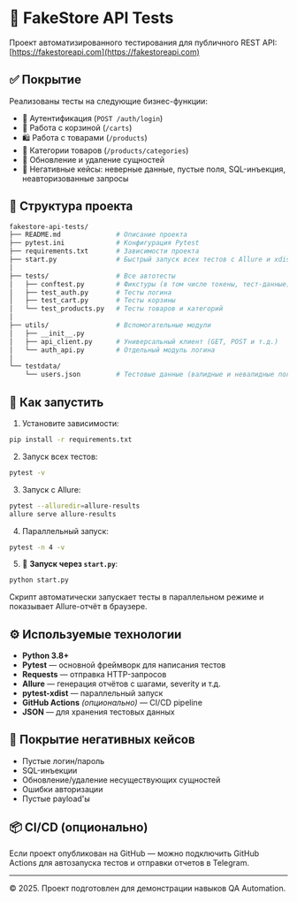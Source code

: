 # 🧪 FakeStore API Tests

Проект автоматизированного тестирования для публичного REST API: [https://fakestoreapi.com](https://fakestoreapi.com)


## ✅ Покрытие

Реализованы тесты на следующие бизнес-функции:

- 🔐 Аутентификация (`POST /auth/login`)
- 🛒 Работа с корзиной (`/carts`)
- 🛍️ Работа с товарами (`/products`)
- 📁 Категории товаров (`/products/categories`)
- 🔄 Обновление и удаление сущностей
- 🚫 Негативные кейсы: неверные данные, пустые поля, SQL-инъекция, неавторизованные запросы

## 🧱 Структура проекта

```bash
fakestore-api-tests/
├── README.md              # Описание проекта
├── pytest.ini             # Конфигурация Pytest
├── requirements.txt       # Зависимости проекта
├── start.py               # Быстрый запуск всех тестов с Allure и xdist
│
├── tests/                 # Все автотесты
│   ├── conftest.py        # Фикстуры (в том числе токены, тест-данные)
│   ├── test_auth.py       # Тесты логина
│   ├── test_cart.py       # Тесты корзины
│   └── test_products.py   # Тесты товаров и категорий
│
├── utils/                 # Вспомогательные модули
│   ├── __init__.py
│   ├── api_client.py      # Универсальный клиент (GET, POST и т.д.)
│   └── auth_api.py        # Отдельный модуль логина
│
└── testdata/
    └── users.json         # Тестовые данные (валидные и невалидные пользователи)
```

## 🚀 Как запустить

1. Установите зависимости:

```bash
pip install -r requirements.txt
```

2. Запуск всех тестов:

```bash
pytest -v
```

3. Запуск с Allure:

```bash
pytest --alluredir=allure-results
allure serve allure-results
```

4. Параллельный запуск:

```bash
pytest -n 4 -v
```

5. 🔄 **Запуск через `start.py`**:

```bash
python start.py
```

Скрипт автоматически запускает тесты в параллельном режиме и показывает Allure-отчёт в браузере.

## ⚙️ Используемые технологии

- **Python 3.8+**
- **Pytest** — основной фреймворк для написания тестов
- **Requests** — отправка HTTP-запросов
- **Allure** — генерация отчётов с шагами, severity и т.д.
- **pytest-xdist** — параллельный запуск
- **GitHub Actions** *(опционально)* — CI/CD pipeline
- **JSON** — для хранения тестовых данных

## 🧪 Покрытие негативных кейсов

- Пустые логин/пароль
- SQL-инъекции
- Обновление/удаление несуществующих сущностей
- Ошибки авторизации
- Пустые payload'ы

## 📦 CI/CD (опционально)

Если проект опубликован на GitHub — можно подключить GitHub Actions для автозапуска тестов и отправки отчетов в Telegram.

---

© 2025. Проект подготовлен для демонстрации навыков QA Automation.
